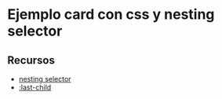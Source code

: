 # Ejemplo card con css y nesting selector

## Recursos
- [nesting selector](https://developer.mozilla.org/en-US/docs/Web/CSS/Nesting_selector)
- [:last-child](https://developer.mozilla.org/es/docs/Web/CSS/:last-child)
